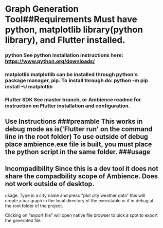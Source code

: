 # Graph Generation Tool##Requirements Must have python, matplotlib library(python library), and Flutter installed.

### python See python installation instructions here: https://www.python.org/downloads/

### matplotlib matplotlib can be installed through python's package manager, pip. To install through do: python -m pip install -U matplotlib

### Flutter SDK See master branch, or Ambience readme for instruction on Flutter installation and configuration.

## Use Instructions ###preamble This works in debug mode as is('Flutter run' on the command line in the root folder) To use outside of debug place ambience.exe file is built, you must place the python script in the same folder. ###usage

## Incompadibility Since this is a dev tool it does not share the compadbility scope of Ambience. Does not work outside of desktop.

usage: Type in a city name and press "plot city weather data" this will create a bar graph in the local directory of the executable or if in debug at the root folder of the project.

Clicking on "export file" will open native file browser to pick a spot to export the generated file.

